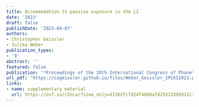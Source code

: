 ```yaml
---
title: Accommodation to passive exposure in the L2
date: '2023'
draft: false
publishDate: '2023-04-07'
authors:
- Christopher Geissler
- Julika Weber
publication_types:
- '9'
abstract: ''
featured: false
publication: '*Proceedings of the 20th International Congress of Phonetic Sciences*'
url_pdf: "https://cageissler.github.io/files/Weber_Geissler_IPChS2023.pdf"
links: 
- name: supplementary material
  url: https://osf.io/r2nca/?view_only=d1363fcfd2df4660afd29323305811c3
---
```


